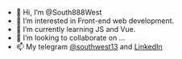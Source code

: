 - 👋 Hi, I’m @South888West
- 👀 I’m interested in Front-end web development.
- 🌱 I’m currently learning JS and Vue.
- 💞️ I’m looking to collaborate on ...
- 📫 My telegram [@southwest13](https://t.me/southwest13) and [LinkedIn](https://www.linkedin.com/in/denis-bychkov-evgenevich)

<!---
South888West/South888West is a ✨ special ✨ repository because its `README.md` (this file) appears on your GitHub profile.
You can click the Preview link to take a look at your changes.
--->
